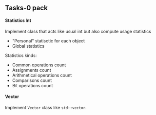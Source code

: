 ## Tasks-0 pack

#### Statistics Int

Implement class that acts like usual int but also compute usage statistics

+ "Personal" statisctic for each object
+ Global statistics

Statistics kinds:
+ Common operations count
+ Assignments count
+ Arithmetical operations count
+ Comparisons count
+ Bit operations count


#### Vector

Implement `Vector` class like `std::vector`.